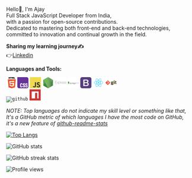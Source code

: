 
Hello👋, I'm Ajay </br>
Full Stack JavaScript Developer from India,</br>with a passion for open-source contributions.</br>Dedicated to mastering both front-end and back-end technologies,</br>committed to innovation and continual growth in the field. </br>

**Sharing my learning journey✍️**
</br> 👉<a href="https://www.linkedin.com/in/ajayboro/">Linkedin</a>

**Languages and Tools:**

<code><img height="30" src="https://raw.githubusercontent.com/github/explore/80688e429a7d4ef2fca1e82350fe8e3517d3494d/topics/html/html.png"></code><code><img height="30" src="https://raw.githubusercontent.com/github/explore/80688e429a7d4ef2fca1e82350fe8e3517d3494d/topics/css/css.png"></code> <code><img height="30" src="https://raw.githubusercontent.com/github/explore/80688e429a7d4ef2fca1e82350fe8e3517d3494d/topics/javascript/javascript.png"></code>  <code><img height="30" src="https://raw.githubusercontent.com/github/explore/80688e429a7d4ef2fca1e82350fe8e3517d3494d/topics/nodejs/nodejs.png"></code>  <code><img height="30" src="https://raw.githubusercontent.com/github/explore/80688e429a7d4ef2fca1e82350fe8e3517d3494d/topics/express/express.png"></code>  <code><img height="30" src="https://raw.githubusercontent.com/github/explore/80688e429a7d4ef2fca1e82350fe8e3517d3494d/topics/mongodb/mongodb.png"></code>  <code><img height="30" src="https://raw.githubusercontent.com/github/explore/80688e429a7d4ef2fca1e82350fe8e3517d3494d/topics/bootstrap/bootstrap.png"></code> <code><img height="30" src="https://raw.githubusercontent.com/github/explore/80688e429a7d4ef2fca1e82350fe8e3517d3494d/topics/react/react.png"></code> <code><img height="30" src="https://raw.githubusercontent.com/github/explore/80688e429a7d4ef2fca1e82350fe8e3517d3494d/topics/git/git.png"></code> <code> <img height='30'  src='https://cdn.jsdelivr.net/npm/simple-icons@3.0.1/icons/github.svg' alt='github' ></code> <code><img height="30" src="https://raw.githubusercontent.com/github/explore/80688e429a7d4ef2fca1e82350fe8e3517d3494d/topics/npm/npm.png"></code>

*NOTE: Top languages do not indicate my skill level or something like that,</br>It's a GitHub metric of which languages I have the most code on GitHub,</br>it's a new feature of [github-readme-stats](https://github.com/anuraghazra/github-readme-stats)*

[![Top Langs](https://github-readme-stats.vercel.app/api/top-langs/?username=ajaybor0)](https://github.com/github-readme-stats)

![GitHub stats](https://github-readme-stats.vercel.app/api?username=ajaybor0&show_icons=true&count_private=true)

![GitHub streak stats](https://github-readme-streak-stats.herokuapp.com/?user=ajaybor0)

![Profile views](https://gpvc.arturio.dev/ajaybor0)




<!---
ajaybor0/ajaybor0 is a ✨ special ✨ repository because its `README.md` (this file) appears on your GitHub profile.
You can click the Preview link to take a look at your changes.
--->
